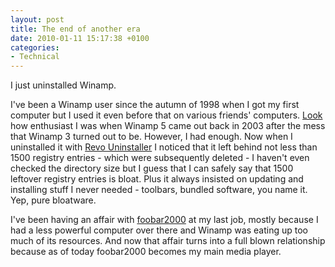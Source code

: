 ```yaml
---
layout: post
title: The end of another era
date: 2010-01-11 15:17:38 +0100
categories:
- Technical
---
```

I just uninstalled Winamp.

I've been a Winamp user since the autumn of 1998 when I got my first computer but I used it even before that on various friends' computers. <a href="http://www.rusiczki.net/2003/10/21/winamp-5-rocks/">Look</a> how enthusiast I was when Winamp 5 came out back in 2003 after the mess that Winamp 3 turned out to be. However, I had enough. Now when I uninstalled it with <a href="http://www.revouninstaller.com/revo_uninstaller_free_download.html">Revo Uninstaller</a> I noticed that it left behind not less than 1500 registry entries - which were subsequently deleted - I haven't even checked the directory size but I guess that I can safely say that 1500 leftover registry entries is bloat. Plus it always insisted on updating and installing stuff I never needed - toolbars, bundled software, you name it. Yep, pure bloatware.

I've been having an affair with <a href="http://www.foobar2000.org/">foobar2000</a> at my last job, mostly because I had a less powerful computer over there and Winamp was eating up too much of its resources. And now that affair turns into a full blown relationship because as of today foobar2000 becomes my main media player.
